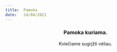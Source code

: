 ```yaml
---
title:  Pamoka
date:   24/04/2021
---
```


### <center>Pamoka kuriama.</center>
<center>Kviečiame sugrįžti vėliau.</center>